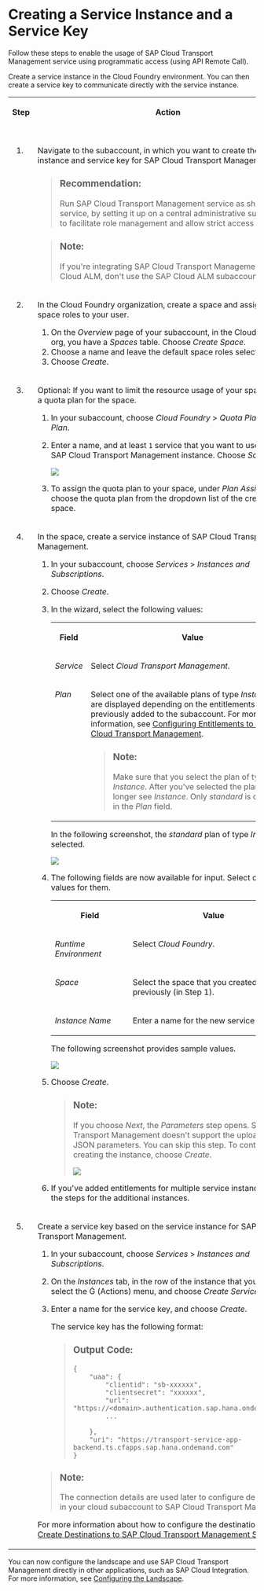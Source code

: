 <!-- loiof44956035ce54684b1dbb9e4d23c37d2 -->

<link rel="stylesheet" type="text/css" href="../css/sap-icons.css"/>

# Creating a Service Instance and a Service Key

Follow these steps to enable the usage of SAP Cloud Transport Management service using programmatic access \(using API Remote Call\).

Create a service instance in the Cloud Foundry environment. You can then create a service key to communicate directly with the service instance.


<table>
<tr>
<th valign="top">

Step

</th>
<th valign="top">

Action

</th>
<th valign="top">

More Information

</th>
</tr>
<tr>
<td valign="top">

1.

</td>
<td valign="top">

Navigate to the subaccount, in which you want to create the service instance and service key for SAP Cloud Transport Management.

> ### Recommendation:  
> Run SAP Cloud Transport Management service as shared service, by setting it up on a central administrative subaccount, to facilitate role management and allow strict access control.

> ### Note:  
> If you're integrating SAP Cloud Transport Management with SAP Cloud ALM, don't use the SAP Cloud ALM subaccount.



</td>
<td valign="top">

 

</td>
</tr>
<tr>
<td valign="top">

2.

</td>
<td valign="top">

In the Cloud Foundry organization, create a space and assign the space roles to your user.

1.  On the *Overview* page of your subaccount, in the Cloud Foundry org, you have a *Spaces* table. Choose *Create Space*.
2.  Choose a name and leave the default space roles selected.
3.  Choose *Create*.



</td>
<td valign="top">

[Create Spaces](https://help.sap.com/docs/BTP/65de2977205c403bbc107264b8eccf4b/2f6ed22ccf424dae84345f4500c2d8ea.html) 

</td>
</tr>
<tr>
<td valign="top">

3.

</td>
<td valign="top">

Optional: If you want to limit the resource usage of your space, create a quota plan for the space.

1.  In your subaccount, choose *Cloud Foundry* \> *Quota Plans* \> *New Plan*.
2.  Enter a name, and at least `1` service that you want to use for the SAP Cloud Transport Management instance. Choose *Save*.

    ![](images/TMS_Space_Quota_Plan_0b04cb3.png)

3.  To assign the quota plan to your space, under *Plan Assignment*, choose the quota plan from the dropdown list of the created space.



</td>
<td valign="top">

[Assign Quota Plans to Spaces](https://help.sap.com/docs/BTP/65de2977205c403bbc107264b8eccf4b/13028c44698e4a1a919fd5f96e9c28a5.html) 

</td>
</tr>
<tr>
<td valign="top">

4.

</td>
<td valign="top">

In the space, create a service instance of SAP Cloud Transport Management.

1.  In your subaccount, choose *Services* \> *Instances and Subscriptions*.
2.  Choose *Create*.
3.  In the wizard, select the following values:


    <table>
    <tr>
    <th valign="top">

    Field
    
    </th>
    <th valign="top">

    Value
    
    </th>
    </tr>
    <tr>
    <td valign="top">
    
    *Service*
    
    </td>
    <td valign="top">
    
    Select *Cloud Transport Management*.
    
    </td>
    </tr>
    <tr>
    <td valign="top">
    
    *Plan*
    
    </td>
    <td valign="top">
    
    Select one of the available plans of type *Instance* that are displayed depending on the entitlements that you previously added to the subaccount. For more information, see [Configuring Entitlements to SAP Cloud Transport Management](configuring-entitlements-to-sap-cloud-transport-management-13894be.md).

    > ### Note:  
    > Make sure that you select the plan of type *Instance*. After you've selected the plan, you no longer see *Instance*. Only *standard* is displayed in the *Plan* field.


    
    </td>
    </tr>
    </table>
    
    In the following screenshot, the *standard* plan of type *Instance* is selected.

    ![](images/Select_Instance_Plan_a9953da.png)

4.  The following fields are now available for input. Select or enter values for them.


    <table>
    <tr>
    <th valign="top">

    Field
    
    </th>
    <th valign="top">

    Value
    
    </th>
    </tr>
    <tr>
    <td valign="top">
    
    *Runtime Environment*
    
    </td>
    <td valign="top">
    
    Select *Cloud Foundry*.
    
    </td>
    </tr>
    <tr>
    <td valign="top">
    
    *Space*
    
    </td>
    <td valign="top">
    
    Select the space that you created previously \(in Step 1\).
    
    </td>
    </tr>
    <tr>
    <td valign="top">
    
    *Instance Name*
    
    </td>
    <td valign="top">
    
    Enter a name for the new service instance.
    
    </td>
    </tr>
    </table>
    
    The following screenshot provides sample values.

    ![](images/TMS_Create_Instance_66d6770.png)

5.  Choose *Create*.

    > ### Note:  
    > If you choose *Next*, the *Parameters* step opens. SAP Cloud Transport Management doesn't support the upload of initial JSON parameters. You can skip this step. To continue creating the instance, choose *Create*.
    > 
    > ![](images/Instance_Parameters_step_9377ea3.png)

6.  If you've added entitlements for multiple service instances, repeat the steps for the additional instances.



</td>
<td valign="top">

[Creating Service Instances In Cloud Foundry](https://help.sap.com/docs/SERVICEMANAGEMENT/09cc82baadc542a688176dce601398de/6d6846def3c443aa9f83d127353147ce.html) 

</td>
</tr>
<tr>
<td valign="top">

5.

</td>
<td valign="top">

Create a service key based on the service instance for SAP Cloud Transport Management.

1.  In your subaccount, choose *Services* \> *Instances and Subscriptions*.
2.  On the *Instances* tab, in the row of the instance that you created, select the <span class="SAP-icons-V5"></span> \(Actions\) menu, and choose *Create Service Key*.
3.  Enter a name for the service key, and choose *Create*.

    The service key has the following format:

    > ### Output Code:  
    > ```
    > {
    >     "uaa": {
    >         "clientid": "sb-xxxxxx",
    >         "clientsecret": "xxxxxx",
    >         "url": "https://<domain>.authentication.sap.hana.ondemand.com",
    >         ...
    > 
    >     },
    >     "uri": "https://transport-service-app-backend.ts.cfapps.sap.hana.ondemand.com"
    > }
    > 
    > ```


> ### Note:  
> The connection details are used later to configure destinations in your cloud subaccount to SAP Cloud Transport Management.

For more information about how to configure the destinations, see [Create Destinations to SAP Cloud Transport Management Service](../20-configure-landscape/create-destinations-to-sap-cloud-transport-management-service-795f733.md#loio795f7337e5d943df98c961303b02678b).

</td>
<td valign="top">

[Creating Service Keys in Cloud Foundry](https://help.sap.com/docs/SERVICEMANAGEMENT/09cc82baadc542a688176dce601398de/6fcac08409db4b0f9ad55a6acd4d31c5.html) 

</td>
</tr>
</table>

You can now configure the landscape and use SAP Cloud Transport Management directly in other applications, such as SAP Cloud Integration. For more information, see [Configuring the Landscape](../20-configure-landscape/configuring-the-landscape-3e7b042.md).

